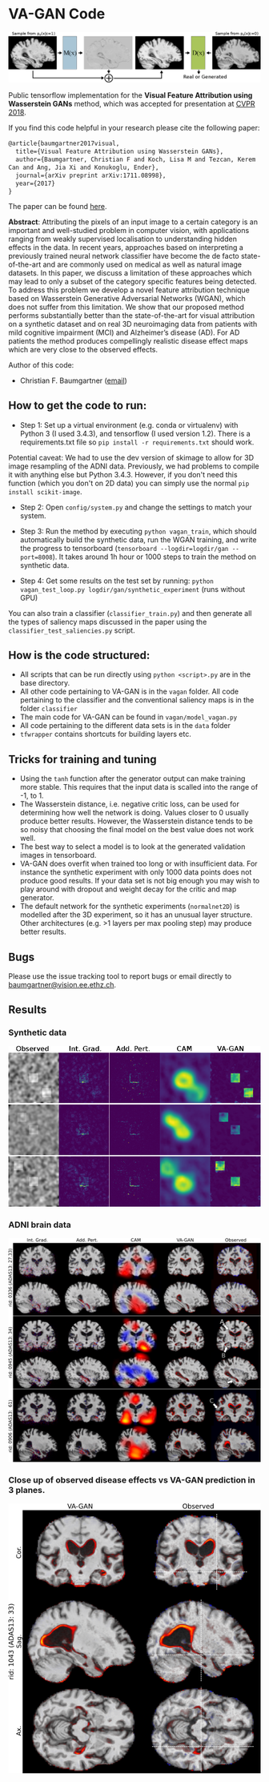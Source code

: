 # VA-GAN Code

![Method overview](figures/method.png)

Public tensorflow implementation for the **Visual Feature Attribution using Wasserstein GANs** method, 
which was accepted for presentation at [CVPR 2018](http://cvpr2018.thecvf.com/). 

If you find this code helpful in your research please cite the following paper:

```
@article{baumgartner2017visual,
  title={Visual Feature Attribution using Wasserstein GANs},
  author={Baumgartner, Christian F and Koch, Lisa M and Tezcan, Kerem Can and Ang, Jia Xi and Konukoglu, Ender},
  journal={arXiv preprint arXiv:1711.08998},
  year={2017}
}
```

The paper can be
found [here](https://arxiv.org/pdf/1711.08998.pdf). 

**Abstract**: Attributing the pixels of an input image to a certain category
is an important and well-studied problem in computer
vision, with applications ranging from weakly supervised
localisation to understanding hidden effects in the data.
In recent years, approaches based on interpreting a previously
trained neural network classifier have become the
de facto state-of-the-art and are commonly used on medical
as well as natural image datasets. In this paper, we
discuss a limitation of these approaches which may lead
to only a subset of the category specific features being detected.
To address this problem we develop a novel feature
attribution technique based on Wasserstein Generative
Adversarial Networks (WGAN), which does not suffer from
this limitation. We show that our proposed method performs
substantially better than the state-of-the-art for visual attribution
on a synthetic dataset and on real 3D neuroimaging
data from patients with mild cognitive impairment (MCI)
and Alzheimer’s disease (AD). For AD patients the method
produces compellingly realistic disease effect maps which
are very close to the observed effects.

Author of this code:
- Christian F. Baumgartner ([email](mailto:baumgartner@vision.ee.ethz.ch))

## How to get the code to run:

 * Step 1: Set up a virtual environment (e.g. conda or virtualenv) with Python 3 (I used 3.4.3), and tensorflow 
 (I used version 1.2). There is a requirements.txt file so `pip install -r requirements.txt`
  should work.

Potential caveat: We had to use the dev version of skimage to allow for 3D image 
resampling of the ADNI data. Previously, we had problems to compile it with anything 
else but Python 3.4.3. However, if you don't need this function 
(which you don't on 2D data) you can simply use the normal `pip install scikit-image`.


 * Step 2: Open `config/system.py` and change the settings to match your system.

 * Step 3: Run the method by executing `python vagan_train`, which should automatically build the synthetic data, run the WGAN training, 
 and write the progress to tensorboard (`tensorboard --logdir=logdir/gan --port=8008`).
 It takes around 1h hour or 1000 steps to train the method on synthetic data. 

 * Step 4: Get some results on the test set by running: `python vagan_test_loop.py logdir/gan/synthetic_experiment` (runs without GPU)

You can also train a classifier (`classifier_train.py`) and then generate all the 
types of saliency maps discussed in the paper using the `classifier_test_saliencies.py` 
script.

## How is the code structured:

 * All scripts that can be run directly using `python <script>.py` are in the base 
 directory. 
 * All other code pertaining to VA-GAN is in the `vagan` folder. All code pertaining to the 
   classifier and the conventional saliency maps is in the folder `classifier`
 * The main code for VA-GAN can be found in `vagan/model_vagan.py`
 * All code pertaining to the different data sets is in the `data` folder
 * `tfwrapper` contains shortcuts for building layers etc. 

## Tricks for training and tuning

 * Using the `tanh` function after the generator output can make training more stable. This requires
   that the input data is scalled into the range of -1, to 1. 
 * The Wasserstein distance, i.e. negative critic loss, can be used for determining 
   how well the network is doing. Values closer to 0 usually produce better results. However, 
   the Wasserstein distance tends to be so noisy that choosing the final model on the best
   value does not work well. 
 * The best way to select a model is to look at the generated validation images in 
   tensorboard. 
 * VA-GAN does overfit when trained too long or with insufficient data. For instance the synthetic experiment with only 
   1000 data points does not produce good results. If your data set is not big enough you
   may wish to play around with dropout and weight decay for the critic and map generator.
 * The default network for the synthetic experiments (`normalnet2D`) is modelled after the 3D experiment, so
   it has an unusual layer structure. Other architectures (e.g. >1 layers per max pooling step)
   may produce better results. 
   
   
## Bugs
 
Please use the issue tracking tool to report bugs or email directly to [baumgartner@vision.ee.ethz.ch](mailto:baumgartner@vision.ee.ethz.ch). 

## Results

### Synthetic data

![Synthetic Results](figures/synth_results.png)

### ADNI brain data

![ADNI Results](figures/adni_results.png)

### Close up of observed disease effects vs VA-GAN prediction in 3 planes. 

![ADNI 3D closeup](figures/three_views.png)

